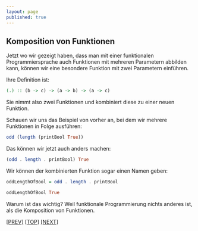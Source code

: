 ```yaml
---
layout: page
published: true
---
```


Komposition von Funktionen
-----------------------------
  
Jetzt wo wir gezeigt haben, dass man mit einer funktionalen Programmiersprache auch Funktionen mit mehreren Parametern abbilden kann, können wir eine besondere Funktion mit zwei Parametern einführen.
  
Ihre Definition ist:

```haskell
(.) :: (b -> c) -> (a -> b) -> (a -> c)
```
    
Sie nimmt also zwei Funktionen und kombiniert diese zu einer neuen Funktion.
  
Schauen wir uns das Beispiel von vorher an, bei dem wir mehrere Funktionen in Folge ausführen:
  

```haskell
odd (length (printBool True))
```
    
Das können wir jetzt auch anders machen:
  

```haskell
(odd . length . printBool) True
```
    
Wir können der kombinierten Funktion sogar einen Namen geben:
  

```haskell
oddLengthOfBool = odd . length . printBool

oddLengthOfBool True
```


Warum ist das wichtig? Weil funktionale Programmierung nichts anderes ist, als die Komposition von Funktionen. 
  
[[PREV]](/haskell/Funktionen-als-Werte) [[TOP]](/haskell/Preface) [[NEXT]](/haskell/Kontrollstrukturen)


